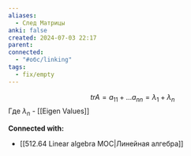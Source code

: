 ```yaml
---
aliases:
  - След Матрицы
anki: false
created: 2024-07-03 22:17
parent: 
connected:
  - "#обс/linking"
tags:
  - fix/empty
---
```



$$
tr A = a_{11} + ... a_{nn} = \lambda_1 + \lambda_n
$$
Где $\lambda_n$ - [[Eigen Values]] 












**Connected with:**
- [[512.64  Linear algebra MOC|Линейная алгебра]]

